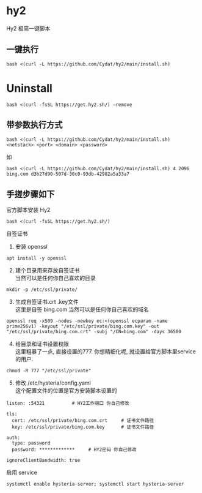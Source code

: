 # hy2
Hy2 极简一键脚本

## 一键执行

```
bash <(curl -L https://github.com/Cydat/hy2/main/install.sh)
```

# Uninstall
```
bash <(curl -fsSL https://get.hy2.sh/) –remove
```

## 带参数执行方式
```
bash <(curl -L https://github.com/Cydat/hy2/main/install.sh) <netstack> <port> <domain> <password>
```
如
```
bash <(curl -L https://github.com/Cydat/hy2/main/install.sh) 4 2096 bing.com d3b27d90-507d-30c0-93db-42982a5a33a7
```


## 手搓步骤如下

官方脚本安装 Hy2  
```
bash <(curl -fsSL https://get.hy2.sh/)
```

自签证书  
1. 安装 openssl
```
apt install -y openssl
```   
2. 建个目录用来存放自签证书  
   当然可以是任何你自己喜欢的目录
```
mkdir -p /etc/ssl/private/
```
3. 生成自签证书.crt .key文件  
   这里是自签 bing.com 当然可以是任何你自己喜欢的域名
```
openssl req -x509 -nodes -newkey ec:<(openssl ecparam -name prime256v1) -keyout "/etc/ssl/private/bing.com.key" -out "/etc/ssl/private/bing.com.crt" -subj "/CN=bing.com" -days 36500
```   
4. 给目录和证书设置权限  
   这里粗暴了一点, 直接设置的777. 你想精细化呢, 就设置给官方脚本里service的用户.
```
chmod -R 777 "/etc/ssl/private"
```
5. 修改 /etc/hysteria/config.yaml  
   这个配置文件的位置是官方安装脚本设置的
```
listen: :54321          # HY2工作端口 你自己修改

tls:
  cert: /etc/ssl/private/bing.com.crt     # 证书文件路径
  key: /etc/ssl/private/bing.com.key      # 证书文件路径

auth:
  type: password
  password: *************     # HY2密码 你自己修改

ignoreClientBandwidth: true
```

启用 service  
```
systemctl enable hysteria-server; systemctl start hysteria-server
```
